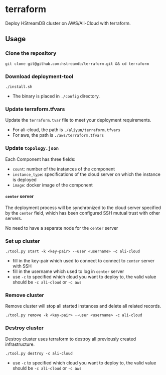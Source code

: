 # terraform

Deploy HStreamDB cluster on AWS/Ali-Cloud with terraform.

## Usage

### Clone the repository

```shell
git clone git@github.com:hstreamdb/terraform.git && cd terraform
```

### Download deployment-tool

```shell
./install.sh
```

- The binary is placed in `./config` directory.

### Update terraform.tfvars

Update the `terraform.tvar` file to meet your deployment requirements.

- For ali-cloud, the path is `./aliyun/terraform.tfvars`
- For aws, the path is `./aws/terraform.tfvars`

### Update `topology.json`

Each Component has three fields:

- `count`: number of the instances of the component
- `instance_type`: specifications of the cloud server on which the instance is deployed
- `image`: docker image of the component

#### `center` server

The deployment process will be synchronized to the cloud server specified by the `center` field, which has been configured SSH mutual trust with other servers.

No need to have a separate node for the `center` server

### Set up cluster

```ssh
./tool.py start -k <key-pair> --user <username> -c ali-cloud
```

- fill in the key-pair which used to connect to connect to `center` server with SSH
- fill in the username which used to log in `center` server
- use `-c` to specified which cloud you want to deploy to, the valid value should be `-c ali-cloud` or `-c aws`

### Remove cluster

Remove cluster will stop all started instances and delete all related records.

```shell
./tool.py remove -k <key-pair> --user <username> -c ali-cloud
```

### Destroy cluster

Destroy cluster uses terraform to destroy all previously created infrastructure.

```shell
./tool.py destroy -c ali-cloud
```

- use `-c` to specified which cloud you want to deploy to, the valid value should be `-c ali-cloud` or `-c aws`
